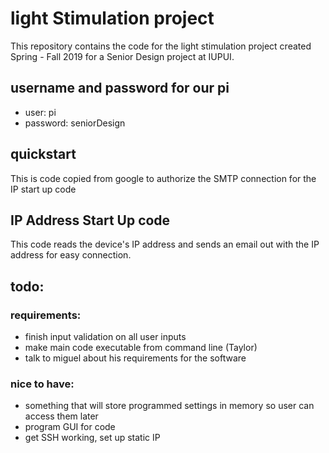 # light Stimulation project
This repository contains the code for the light stimulation project created Spring - Fall 2019 for a Senior Design project at IUPUI.

## username and password for our pi
 - user: pi
- password: seniorDesign

## quickstart
This is code copied from google to authorize the SMTP connection for the IP start up code

## IP Address Start Up code
This code reads the device's IP address and sends an email out with the IP address for easy connection.

## todo:
### requirements:
- finish input validation on all user inputs
- make main code executable from command line (Taylor)
- talk to miguel about his requirements for the software


### nice to have:
- something that will store programmed settings in memory so user can access them later
- program GUI for code
- get SSH working, set up static IP
